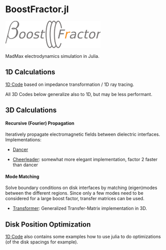 # BoostFractor.jl

<img src="img/boost_fractor_logo.png" alt="BoostFractor" width=300> <!--BoostFractor.jl-->

MadMax electrodynamics simulation in Julia.


## 1D Calculations
[1D Code](1d_model.md) based on impedance transformation / 1D ray tracing.

All 3D Codes below generalize also to 1D, but may be less performant.

## 3D Calculations
#### Recursive (Fourier) Propagation
Iteratively propagate electromagnetic fields between dielectric interfaces.
Implementations:
 * [Dancer](3d_algorithms.md#dancer)
 <!-- --->
 * [Cheerleader](3d_algorithms.md#cheerleader): somewhat more elegant implementation, factor 2 faster than dancer


#### Mode Matching
Solve boundary conditions on disk interfaces by matching (eigen)modes between the different regions. Since only a few modes need to be considered for a large boost factor, transfer matrices can be used.
 * [Transformer](3d_algorithms.md#transformer): Generalized Transfer-Matrix implementation in 3D.

## Disk Position Optimization
[1D Code](1d_model.md) also contains some examples how to use julia to do optimizations (of the disk spacings for example).
